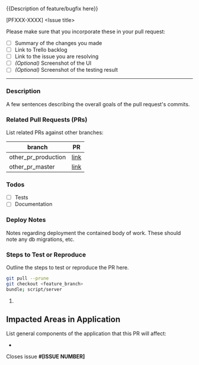 {{Description of feature/bugfix here}}

[PFXXX-XXXX] \<Issue title\>


Please make sure that you incorporate these in your pull request:
- [ ] Summary of the changes you made
- [ ] Link to Trello backlog
- [ ] Link to the issue you are resolving
- [ ] *(Optional)* Screenshot of the UI
- [ ] *(Optional)* Screenshot of the testing result

***
### Description
A few sentences describing the overall goals of the pull request's commits.

### Related Pull Requests (PRs)
List related PRs against other branches:

branch | PR
------ | ------
other_pr_production | [link]()
other_pr_master | [link]()

### Todos
- [ ] Tests
- [ ] Documentation

### Deploy Notes
Notes regarding deployment the contained body of work. These should note any
db migrations, etc.

### Steps to Test or Reproduce
Outline the steps to test or reproduce the PR here.

```sh
git pull --prune
git checkout <feature_branch>
bundle; script/server
```

1. 

## Impacted Areas in Application
List general components of the application that this PR will affect:

* 

Closes issue **#[ISSUE NUMBER]**
